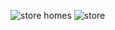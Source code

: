 ![store homes](https://github.com/user-attachments/assets/24f7541d-6b6a-47d2-898c-dc22db2b449a)
![store](https://github.com/user-attachments/assets/040a731f-2a15-448b-84b3-d5b44dc00a79)
